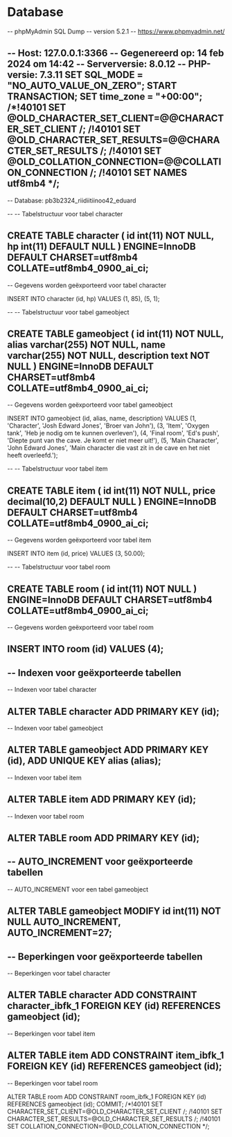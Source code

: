 # Database

-- phpMyAdmin SQL Dump
-- version 5.2.1
-- https://www.phpmyadmin.net/

-- Host: 127.0.0.1:3366
-- Gegenereerd op: 14 feb 2024 om 14:42
-- Serverversie: 8.0.12
-- PHP-versie: 7.3.11
SET SQL_MODE = "NO_AUTO_VALUE_ON_ZERO";
START TRANSACTION;
SET time_zone = "+00:00";
/*!40101 SET @OLD_CHARACTER_SET_CLIENT=@@CHARACTER_SET_CLIENT /;
/!40101 SET @OLD_CHARACTER_SET_RESULTS=@@CHARACTER_SET_RESULTS /;
/!40101 SET @OLD_COLLATION_CONNECTION=@@COLLATION_CONNECTION /;
/!40101 SET NAMES utf8mb4 */;
--
-- Database: pb3b2324_riidiitiinoo42_eduard


--
-- Tabelstructuur voor tabel character

CREATE TABLE character (
id int(11) NOT NULL,
hp int(11) DEFAULT NULL
) ENGINE=InnoDB DEFAULT CHARSET=utf8mb4 COLLATE=utf8mb4_0900_ai_ci;
--
-- Gegevens worden geëxporteerd voor tabel character

INSERT INTO character (id, hp) VALUES
(1, 85),
(5, 1);

--
-- Tabelstructuur voor tabel gameobject

CREATE TABLE gameobject (
id int(11) NOT NULL,
alias varchar(255) NOT NULL,
name varchar(255) NOT NULL,
description text NOT NULL
) ENGINE=InnoDB DEFAULT CHARSET=utf8mb4 COLLATE=utf8mb4_0900_ai_ci;
--
-- Gegevens worden geëxporteerd voor tabel gameobject

INSERT INTO gameobject (id, alias, name, description) VALUES
(1, 'Character', 'Josh Edward Jones', 'Broer van John'),
(3, 'Item', 'Oxygen tank', 'Heb je nodig om te kunnen overleven'),
(4, 'Final room', 'Ed's push', 'Diepte punt van the cave. Je komt er niet meer uit!'),
(5, 'Main Character', 'John Edward Jones', 'Main character die vast zit in de cave en het niet heeft overleefd.');

--
-- Tabelstructuur voor tabel item

CREATE TABLE item (
id int(11) NOT NULL,
price decimal(10,2) DEFAULT NULL
) ENGINE=InnoDB DEFAULT CHARSET=utf8mb4 COLLATE=utf8mb4_0900_ai_ci;
--
-- Gegevens worden geëxporteerd voor tabel item

INSERT INTO item (id, price) VALUES
(3, 50.00);

--
-- Tabelstructuur voor tabel room

CREATE TABLE room (
id int(11) NOT NULL
) ENGINE=InnoDB DEFAULT CHARSET=utf8mb4 COLLATE=utf8mb4_0900_ai_ci;
--
-- Gegevens worden geëxporteerd voor tabel room

INSERT INTO room (id) VALUES
(4);
--
-- Indexen voor geëxporteerde tabellen
--
-- Indexen voor tabel character

ALTER TABLE character
ADD PRIMARY KEY (id);
--
-- Indexen voor tabel gameobject

ALTER TABLE gameobject
ADD PRIMARY KEY (id),
ADD UNIQUE KEY alias (alias);
--
-- Indexen voor tabel item

ALTER TABLE item
ADD PRIMARY KEY (id);
--
-- Indexen voor tabel room

ALTER TABLE room
ADD PRIMARY KEY (id);
--
-- AUTO_INCREMENT voor geëxporteerde tabellen
--
-- AUTO_INCREMENT voor een tabel gameobject

ALTER TABLE gameobject
MODIFY id int(11) NOT NULL AUTO_INCREMENT, AUTO_INCREMENT=27;
--
-- Beperkingen voor geëxporteerde tabellen
--
-- Beperkingen voor tabel character

ALTER TABLE character
ADD CONSTRAINT character_ibfk_1 FOREIGN KEY (id) REFERENCES gameobject (id);
--
-- Beperkingen voor tabel item

ALTER TABLE item
ADD CONSTRAINT item_ibfk_1 FOREIGN KEY (id) REFERENCES gameobject (id);
--
-- Beperkingen voor tabel room

ALTER TABLE room
ADD CONSTRAINT room_ibfk_1 FOREIGN KEY (id) REFERENCES gameobject (id);
COMMIT;
/*!40101 SET CHARACTER_SET_CLIENT=@OLD_CHARACTER_SET_CLIENT /;
/!40101 SET CHARACTER_SET_RESULTS=@OLD_CHARACTER_SET_RESULTS /;
/!40101 SET COLLATION_CONNECTION=@OLD_COLLATION_CONNECTION */;